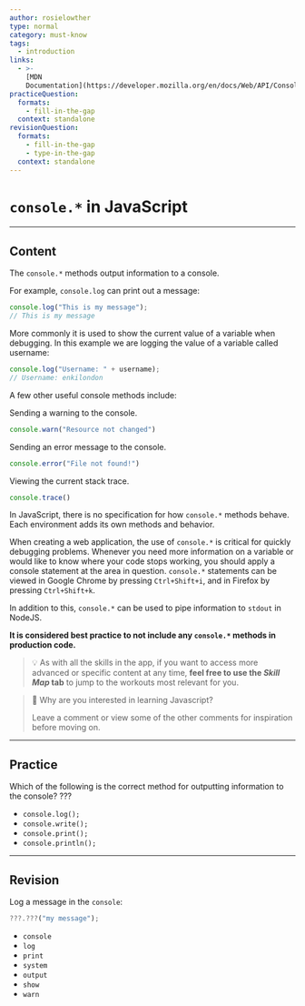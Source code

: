 ```yaml
---
author: rosielowther
type: normal
category: must-know
tags:
  - introduction
links:
  - >-
    [MDN
    Documentation](https://developer.mozilla.org/en/docs/Web/API/Console/log){documentation}
practiceQuestion:
  formats:
    - fill-in-the-gap
  context: standalone
revisionQuestion:
  formats:
    - fill-in-the-gap
    - type-in-the-gap
  context: standalone
---
```


# `console.*` in JavaScript


---

## Content

The `console.*` methods output information to a console.

For example, `console.log` can print out a message:

```js
console.log("This is my message");
// This is my message
```

More commonly it is used to show the current value of a variable when debugging. In this example we are logging the value of a variable called username:

```js
console.log("Username: " + username);
// Username: enkilondon
```

A few other useful console methods include:

Sending a warning to the console.

```js
console.warn("Resource not changed")
```

Sending an error message to the console.

```js
console.error("File not found!")
```

Viewing the current stack trace.

```js
console.trace()
```

In JavaScript, there is no specification for how `console.*` methods behave. Each environment adds its own methods and behavior.

When creating a web application, the use of `console.*` is critical for quickly debugging problems. Whenever you need more information on a variable or would like to know where your code stops working, you should apply a console statement at the area in question. `console.*` statements can be viewed in Google Chrome by pressing `Ctrl+Shift+i`, and in Firefox by pressing `Ctrl+Shift+k`.

In addition to this, `console.*` can be used to pipe information to `stdout` in NodeJS.

**It is considered best practice to not include any `console.*` methods in production code.**

> 💡 As with all the skills in the app, if you want to access more advanced or specific content at any time, **feel free to use the *Skill Map* tab** to jump to the workouts most relevant for you.

> 💬 Why are you interested in learning Javascript?
>
> Leave a comment or view some of the other comments for inspiration before moving on.


---

## Practice

Which of the following is the correct method for outputting information to the console? ???

- `console.log();`
- `console.write();`
- `console.print();`
- `console.println();`


---

## Revision

Log a message in the `console`:

```javascript
???.???("my message");
```

- `console`
- `log`
- `print`
- `system`
- `output`
- `show`
- `warn`
 
